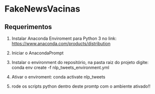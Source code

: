 # FakeNewsVacinas

## Requerimentos

1. Instalar Anaconda Enviroment para Python 3 no link: https://www.anaconda.com/products/distribution

2.  Iniciar o AnacondaPrompt 

3. Instalar o environment do repositório, na pasta raiz do projeto digite: conda env create -f nlp_tweets_environment.yml

3. Ativar o enviroment: conda activate nlp_tweets

4. rode os scripts python dentro deste promtp com o ambiente ativado!!


